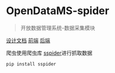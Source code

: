 # OpenDataMS-spider

> 开放数据管理系统-数据采集模块

[设计文档](https://github.com/duiliuliu/OpenDataMS-docs)
[前端](https://github.com/duiliuliu/OpenDataMS-front)
[后端](https://github.com/duiliuliu/OpenDataMS-back)

爬虫使用爬虫库 [sspider](https://github.com/duiliuliu/simple-spiders)进行抓取数据

`pip install sspider`
